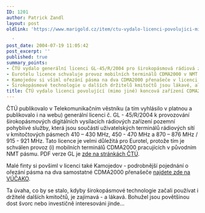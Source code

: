 ```yaml
---
ID: 1201
author: Patrick Zandl
layout: post
oldlink: 'https://www.marigold.cz/item/ctu-vydalo-licenci-povolujici-mimo-jine-koncova-zarizeni-cdma2000

  '
post_date: 2004-07-19 11:05:42
post_excerpt: ''
published: true
summary_points:
- ČTÚ vydalo generální licenci GL-45/R/2004 pro širokopásmová rádiová zařízení.
- Eurotelu licence schvaluje provoz mobilních terminálů CDMA2000 v NMT pásmu.
- Kamojedov si všiml ořezání pásma na dva CDMA2000 přenašeče v licenci.
- Širokopásmové technologie u dalších držitelů kmitočtů jsou lákavé, ale nereálné.
title: ČTÚ vydalo licenci povolující (mimo jiné) koncová zařízení CDMA2000
---
```


<p>
ČTÚ publikovalo v Telekomunikačním věstníku (a tím vyhlásilo v platnou a publikovalo i na webu)
generální licenci č. GL - 45/R/2004
k provozování širokopásmových digitálních vysílacích rádiových zařízení pozemní pohyblivé
služby, která jsou součástí uživatelských terminálů rádiových sítí v kmitočtových pásmech
410 &#8211; 430 MHz, 450 - 470 MHz a 870 &#8211; 876 MHz / 915 - 921 MHz. Tato licence je velmi důležitá pro Eurotel, protože tím je schválen provoz (i) mobilních terminálů CDMA2000 pracujících v původním NMT pásmu. PDF verze GL je <a href="http://www.ctu.cz/art.php?iSearch=&amp;iArt=427">zde na stránkách ČTÚ</a>. </p>

<p>
Malé finty si povšiml v licenci také Kamojedov - podrobnější pojednání o ořezání pásma na dva samostatné CDMA2000 přenašeče <a href="http://vucako.bloguje.cz/53738_item.php">najdete zde na VÚČAKO</a>.</p>

<p>
Ta úvaha, co by se stalo, kdyby širokopásmové technologie začali používat i držitelé dalších kmitočtů, je zajímavá - a lákavá. Bohužel jsou povětšinou dost švorc nebo investičně interesováni jinde...
</p>
